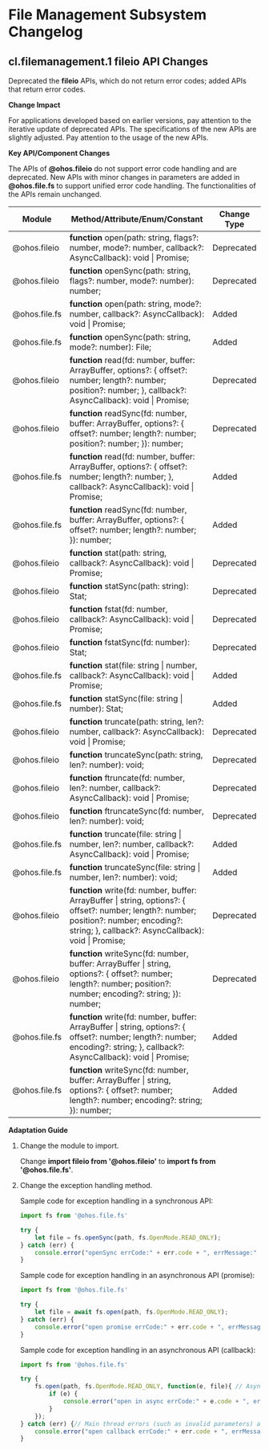 # File Management Subsystem Changelog

## cl.filemanagement.1 fileio API Changes

Deprecated the **fileio** APIs, which do not return error codes; added APIs that return error codes.

**Change Impact**

For applications developed based on earlier versions, pay attention to the iterative update of deprecated APIs. The specifications of the new APIs are slightly adjusted. Pay attention to the usage of the new APIs.

**Key API/Component Changes**

The APIs of **@ohos.fileio** do not support error code handling and are deprecated. New APIs with minor changes in parameters are added in **@ohos.file.fs** to support unified error code handling. The functionalities of the APIs remain unchanged.

| Module                   | Method/Attribute/Enum/Constant                                         | Change Type|
| ------------------------- | ------------------------------------------------------------ | -------- |
| @ohos.fileio        |  **function** open(path: string, flags?: number, mode?: number, callback?: AsyncCallback<number>): void \| Promise<number>; | Deprecated    |
| @ohos.fileio        |  **function** openSync(path: string, flags?: number, mode?: number): number; | Deprecated    |
| @ohos.file.fs |  **function**  open(path: string, mode?: number, callback?: AsyncCallback<File>): void \| Promise<File>; | Added    |
| @ohos.file.fs |  **function** openSync(path: string, mode?: number): File; | Added    |
| @ohos.fileio        |  **function** read(fd: number, buffer: ArrayBuffer, options?: { offset?: number; length?: number; position?: number; }, callback?: AsyncCallback<ReadOut>): void \| Promise<ReadOut>; | Deprecated    |
| @ohos.fileio        |  **function** readSync(fd: number, buffer: ArrayBuffer, options?: { offset?: number; length?: number; position?: number; }): number; | Deprecated    |
| @ohos.file.fs |  **function** read(fd: number, buffer: ArrayBuffer, options?: { offset?: number; length?: number; }, callback?: AsyncCallback<number>): void \| Promise<number>; | Added    |
| @ohos.file.fs |  **function** readSync(fd: number, buffer: ArrayBuffer, options?: { offset?: number; length?: number; }): number; | Added    |
| @ohos.fileio        |  **function** stat(path: string, callback?: AsyncCallback<Stat>): void \| Promise<Stat>; | Deprecated    |
| @ohos.fileio        |  **function** statSync(path: string): Stat; | Deprecated    |
| @ohos.fileio        |  **function** fstat(fd: number, callback?: AsyncCallback<Stat>): void \| Promise<Stat>; | Deprecated    |
| @ohos.fileio        |  **function** fstatSync(fd: number): Stat; | Deprecated    |
| @ohos.file.fs |  **function** stat(file: string \| number, callback?: AsyncCallback<Stat>): void \| Promise<Stat>; | Added    |
| @ohos.file.fs |  **function** statSync(file: string \| number): Stat; | Added    |
| @ohos.fileio        |  **function** truncate(path: string, len?: number, callback?: AsyncCallback<void>): void \| Promise<void>; | Deprecated    |
| @ohos.fileio        |  **function** truncateSync(path: string, len?: number): void; | Deprecated    |
| @ohos.fileio        |  **function** ftruncate(fd: number, len?: number, callback?: AsyncCallback<void>): void \| Promise<void>; | Deprecated    |
| @ohos.fileio        |  **function** ftruncateSync(fd: number, len?: number): void; | Deprecated    |
| @ohos.file.fs |  **function** truncate(file: string \| number, len?: number, callback?: AsyncCallback<void>): void \| Promise<void>; | Added    |
| @ohos.file.fs |  **function** truncateSync(file: string \| number, len?: number): void; | Added    |
| @ohos.fileio        |  **function** write(fd: number, buffer: ArrayBuffer \| string, options?: { offset?: number; length?: number; position?: number; encoding?: string; }, callback?: AsyncCallback<number>): void \| Promise<void>; | Deprecated    |
| @ohos.fileio        |  **function** writeSync(fd: number, buffer: ArrayBuffer \| string, options?: { offset?: number; length?: number; position?: number; encoding?: string; }): number; | Deprecated    |
| @ohos.file.fs |  **function** write(fd: number, buffer: ArrayBuffer \| string, options?: { offset?: number; length?: number; encoding?: string; }, callback?: AsyncCallback<number>): void \| Promise<void>; | Added    |
| @ohos.file.fs |  **function** writeSync(fd: number, buffer: ArrayBuffer \| string, options?: { offset?: number; length?: number; encoding?: string; }): number; | Added    |

**Adaptation Guide**

1. Change the module to import. 

   Change **import fileio from '@ohos.fileio'** to **import fs from '@ohos.file.fs'**.

2. Change the exception handling method. 

   Sample code for exception handling in a synchronous API:

   ```js
   import fs from '@ohos.file.fs'
   
   try {
       let file = fs.openSync(path, fs.OpenMode.READ_ONLY);
   } catch (err) {
       console.error("openSync errCode:" + err.code + ", errMessage:" + err.message);
   }
   ```

   Sample code for exception handling in an asynchronous API (promise):

   ```js
   import fs from '@ohos.file.fs'
   
   try {
       let file = await fs.open(path, fs.OpenMode.READ_ONLY);
   } catch (err) {
       console.error("open promise errCode:" + err.code + ", errMessage:" + err.message);
   }
   
   ```

   Sample code for exception handling in an asynchronous API (callback):

   ```js
   import fs from '@ohos.file.fs'
   
   try {
       fs.open(path, fs.OpenMode.READ_ONLY, function(e, file){ // Asynchronous thread errors (such as a syscall error) are obtained via a callback.
           if (e) {
               console.error("open in async errCode:" + e.code + ", errMessage:" + e.message);
           }
       });
   } catch (err) {// Main thread errors (such as invalid parameters) are obtained by try catch.
       console.error("open callback errCode:" + err.code + ", errMessage:" + err.message);
   }
   ```

   